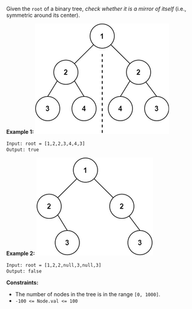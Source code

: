 Given the `root` of a binary tree, *check whether it is a mirror of itself*
(i.e., symmetric around its center).

**Example 1:**
![](symtree1.jpg)
```
Input: root = [1,2,2,3,4,4,3]
Output: true
```
**Example 2:**
![](symtree2.jpg)
```
Input: root = [1,2,2,null,3,null,3]
Output: false
```

**Constraints:**
* The number of nodes in the tree is in the range `[0, 1000]`.
* `-100 <= Node.val <= 100`

